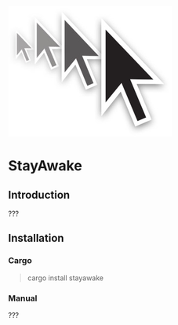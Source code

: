 ![StayAwake Logo](images/logo.jpg)

# StayAwake

## Introduction

???

## Installation

### Cargo

> cargo install stayawake

### Manual

???